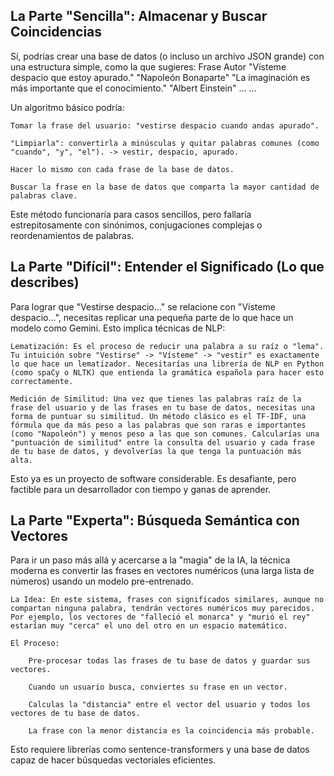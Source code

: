 ## La Parte "Sencilla": Almacenar y Buscar Coincidencias

Sí, podrías crear una base de datos (o incluso un archivo JSON grande) con una estructura simple, como la que sugieres:
Frase	Autor
"Vísteme despacio que estoy apurado."	"Napoleón Bonaparte"
"La imaginación es más importante que el conocimiento."	"Albert Einstein"
...	...

Un algoritmo básico podría:

    Tomar la frase del usuario: "vestirse despacio cuando andas apurado".

    "Limpiarla": convertirla a minúsculas y quitar palabras comunes (como "cuando", "y", "el"). -> vestir, despacio, apurado.

    Hacer lo mismo con cada frase de la base de datos.

    Buscar la frase en la base de datos que comparta la mayor cantidad de palabras clave.

Este método funcionaría para casos sencillos, pero fallaría estrepitosamente con sinónimos, conjugaciones complejas o reordenamientos de palabras.

## La Parte "Difícil": Entender el Significado (Lo que describes)

Para lograr que "Vestirse despacio..." se relacione con "Vísteme despacio...", necesitas replicar una pequeña parte de lo que hace un modelo como Gemini. Esto implica técnicas de NLP:

    Lematización: Es el proceso de reducir una palabra a su raíz o "lema". Tu intuición sobre "Vestirse" -> "Vísteme" -> "vestir" es exactamente lo que hace un lematizador. Necesitarías una librería de NLP en Python (como spaCy o NLTK) que entienda la gramática española para hacer esto correctamente.

    Medición de Similitud: Una vez que tienes las palabras raíz de la frase del usuario y de las frases en tu base de datos, necesitas una forma de puntuar su similitud. Un método clásico es el TF-IDF, una fórmula que da más peso a las palabras que son raras e importantes (como "Napoleón") y menos peso a las que son comunes. Calcularías una "puntuación de similitud" entre la consulta del usuario y cada frase de tu base de datos, y devolverías la que tenga la puntuación más alta.

Esto ya es un proyecto de software considerable. Es desafiante, pero factible para un desarrollador con tiempo y ganas de aprender.

## La Parte "Experta": Búsqueda Semántica con Vectores

Para ir un paso más allá y acercarse a la "magia" de la IA, la técnica moderna es convertir las frases en vectores numéricos (una larga lista de números) usando un modelo pre-entrenado.

    La Idea: En este sistema, frases con significados similares, aunque no compartan ninguna palabra, tendrán vectores numéricos muy parecidos. Por ejemplo, los vectores de "falleció el monarca" y "murió el rey" estarían muy "cerca" el uno del otro en un espacio matemático.

    El Proceso:

        Pre-procesar todas las frases de tu base de datos y guardar sus vectores.

        Cuando un usuario busca, conviertes su frase en un vector.

        Calculas la "distancia" entre el vector del usuario y todos los vectores de tu base de datos.

        La frase con la menor distancia es la coincidencia más probable.

Esto requiere librerías como sentence-transformers y una base de datos capaz de hacer búsquedas vectoriales eficientes.

